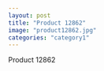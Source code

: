 ```yaml
---
layout: post
title: "Product 12862"
image: "product12862.jpg"
categories: "category1"
---
```

Product 12862
